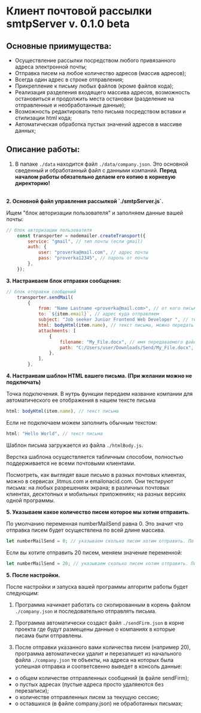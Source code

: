 # Клиент почтовой рассылки smtpServer v. 0.1.0 beta

## Основные приимущества:

-   Осуществление рассылки посредством любого привязанного адреса электронной почты;
-   Отправка писем на любое количество адресов (массив адресов);
-   Всегда один адрес в строке отправления;
-   Прикрепление к письму любых файлов (кроме файлов кода);
-   Реализация разделения входящего массива адресов, возможность остановиться и продолжить места остановки (разделение на отправленные и необработанные данные);
-   Возможность редактировать тело письма посредством вставки и стилизации html кода;
-   Автоматическая обработка пустых значений адресов в массиве данных;

## Описание работы:

1. В папаке `./data` находится файл `./data/company.json`. Это основной сведенный и обработанный файл с данными компаний. <b>Перед началом работы обязательно делаем его копию в корневую директорию!</b>

<br>
<b>2. Основной файл управления рассылкой `./smtpServer.js`. </b>

Ищем "блок авторизации пользователя" и заполняем данные вашей почты:

```JavaScript
// блок авторизации пользователя
    const transporter = nodemailer.createTransport({
        service: "gmail", // тип почты (если gmail)
        auth: {
            user: "proverka@mail.com", // адрес почты
            pass: "proverka12345", // пароль от почты
        },
    });
```

<b>3. Настраиваем блок отправки сообщения:</b>

```JavaScript
// блок отправки сообщений
    transporter.sendMail(
        {
            from: "Name Lastname <proverka@mail.com>", // от кого письмо, подпись отправителя
            to: `${item.email}`, // адрес куда отправляем
            subject: "Job seeker Junior Frontend Web Developer ", // тема письма (название)
            html: bodyHtml(item.name), // текст письма, можно передать как в виде простого текста так форматированного из html тегов (и стилей)
            attachments: [
                {
                    filename: "My_File.docx", // имя передаваемого файла
                    path: "C:/Users/user/Downloads/Send/My_File.docx", // путь к файлу (относительный либо абсолютный)
                },
            ],
        },
```

<b>4. Настраивам шаблон HTML вашего письма. (При желании можно не подключать)</b>

Точка подключения. В нутрь функции передаем название компании для автоматического ее отображения в нашем тексте письма

```JavaScript
html: bodyHtml(item.name), // текст письма
```

Если не подключаем можем заполнить обычным текстом:

```JavaScript
html: "Hello World", // текст письма
```

Шаблон письма загружается из файла `./htmlBody.js`.

Верстка шаблона осуществляется табличным способом, полностью поддерживается не всеми почтовыми клиентами.

Посмотреть, как выглядят ваше письмо в разных почтовых клиентах, можно в сервисах ,litmus.com и emailonacid.com. Они тестируют письма:
на любых разрешениях экрана;
в различных почтовых клиентах, десктопных и мобильных приложениях;
на разных версиях одной программы.

<b>5. Указываем какое количество писем которое мы хотим отправить.</b>

По умолчанию переменная numberMailSend равна 0. Это значит что отправка писем будет осуществлена по всей длине массива.

```JavaScript
let numberMailSend = 0; // указываем сколько писем хотим отправить. По умолчанию - если 0  - значит все по длине массива.
```

Если вы хотите отправить 20 писем, меняем значение переменной:

```JavaScript
let numberMailSend = 20; // указываем сколько писем хотим отправить. По умолчанию - если 0  - значит все по длине массива.
```

<b>5. После настройки.</b>

После настройки и запуска вашей программы алгоритм работы будет следующим:

1. Программа начинает работать со скопированным в корень файлом `./company.json` и последовательно отправлять письма.

2. Программа автоматически создаст файл `./sendFirm.json` в корне проекта где будут размещены данные о компаниях в которые писама были отправлены.

3. После отправки указанного вами количества писем (например 20), программа автоматически удалит и перезапишет из начального файла `./company.json` те объекты, на адреса на которых была успешная отправка и соответсвенно выведет в консоль данные:

-   о общем количестве отправленных сообщений (в файле sendFirm);
-   о пустых адресах (пустые адреса просто удаляеются без перезаписи);
-   о количестве отправленных писем за текущую сессию;
-   о оставшихся (в файле company.json) не обработанных письмах;
